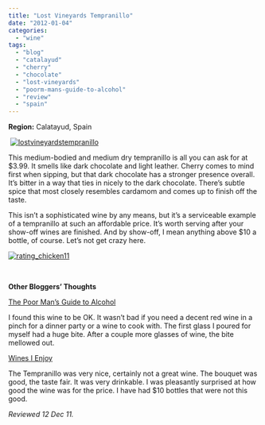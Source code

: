 ```yaml
---
title: "Lost Vineyards Tempranillo"
date: "2012-01-04"
categories: 
  - "wine"
tags: 
  - "blog"
  - "catalayud"
  - "cherry"
  - "chocolate"
  - "lost-vineyards"
  - "poorm-mans-guide-to-alcohol"
  - "review"
  - "spain"
---
```


**Region:** Calatayud, Spain

 [![](http://s3.amazonaws.com/thegourmez-wpmedia/2011/12/lostvineyardstempranillo.jpg "lostvineyardstempranillo")](http://s3.amazonaws.com/thegourmez-wpmedia/2011/12/lostvineyardstempranillo.jpg)

This medium-bodied and medium dry tempranillo is all you can ask for at $3.99. It smells like dark chocolate and light leather. Cherry comes to mind first when sipping, but that dark chocolate has a stronger presence overall. It’s bitter in a way that ties in nicely to the dark chocolate. There’s subtle spice that most closely resembles cardamom and comes up to finish off the taste.

This isn’t a sophisticated wine by any means, but it’s a serviceable example of a tempranillo at such an affordable price. It’s worth serving after your show-off wines are finished. And by show-off, I mean anything above $10 a bottle, of course. Let’s not get crazy here.

[![](http://s3.amazonaws.com/thegourmez-wpmedia/2009/02/rating_chicken11.gif "rating_chicken11")](http://s3.amazonaws.com/thegourmez-wpmedia/2009/02/rating_chicken11.gif)

 

**Other Bloggers’ Thoughts**

[The Poor Man’s Guide to Alcohol](http://thepoormansguidetoalcohol.wordpress.com/2011/12/10/red-wines-for-6-and-under/)

I found this wine to be OK. It wasn’t bad if you need a decent red wine in a pinch for a dinner party or a wine to cook with. The first glass I poured for myself had a huge bite. After a couple more glasses of wine, the bite mellowed out.

[Wines I Enjoy](http://wine-larryfitz.blogspot.com/2010/05/lost-vineyard-tempranillo-spain.html)

The Tempranillo was very nice, certainly not a great wine. The bouquet was good, the taste fair. It was very drinkable. I was pleasantly surprised at how good the wine was for the price. I have had $10 bottles that were not this good.

_Reviewed 12 Dec 11._
